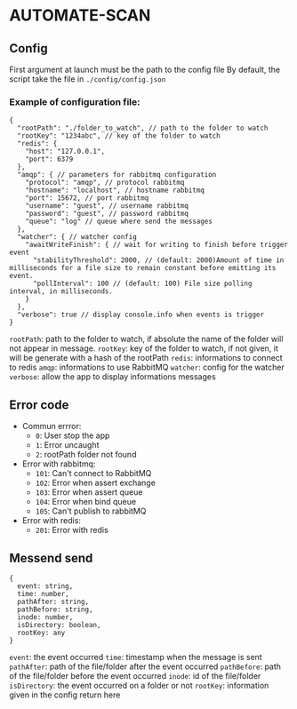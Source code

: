 # AUTOMATE-SCAN

## Config

First argument at launch must be the path to the config file
By default, the script take the file in `./config/config.json`

### Example of configuration file:

```
{
  "rootPath": "./folder_to_watch", // path to the folder to watch
  "rootKey": "1234abc", // key of the folder to watch
  "redis": { 
    "host": "127.0.0.1",
    "port": 6379
  },
  "amqp": { // parameters for rabbitmq configuration
    "protocol": "amqp", // protocol rabbitmq
    "hostname": "localhost", // hostname rabbitmq
    "port": 15672, // port rabbitmq
    "username": "guest", // username rabbitmq
    "password": "guest", // password rabbitmq
    "queue": "log" // queue where send the messages
  },
  "watcher": { // watcher config
    "awaitWriteFinish": { // wait for writing to finish before trigger event
      "stabilityThreshold": 2000, // (default: 2000)Amount of time in milliseconds for a file size to remain constant before emitting its event.
      "pollInterval": 100 // (default: 100) File size polling interval, in milliseconds.
    }
  },
  "verbose": true // display console.info when events is trigger
}
```

`rootPath`: path to the folder to watch, if absolute the name of the folder will not appear in message.
`rootKey`: key of the folder to watch, if not given, it will be generate with a hash of the rootPath
`redis`: informations to connect to redis
`amqp`: informations to use RabbitMQ
`watcher`: config for the watcher
`verbose`: allow the app to display informations messages

## Error code
- Commun errror:
  - `0`: User stop the app
  - `1`: Error uncaught 
  - `2`: rootPath folder not found
- Error with rabbitmq: 
  - `101`: Can't connect to RabbitMQ
  - `102`: Error when assert exchange
  - `103`: Error when assert queue
  - `104`: Error when bind queue
  - `105`: Can't publish to rabbitMQ
- Error with redis:
  - `201`: Error with redis

## Messend send

```
{
  event: string,
  time: number,
  pathAfter: string,
  pathBefore: string,
  inode: number,
  isDirectory: boolean,
  rootKey: any
}
```

`event`: the event occurred
`time`: timestamp when the message is sent
`pathAfter`: path of the file/folder after the event occurred
`pathBefore`: path of the file/folder before the event occurred
`inode`: id of the file/folder
`isDirectory`: the event occurred on a folder or not
`rootKey`: information given in the config return here  